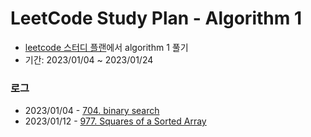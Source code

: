 # LeetCode Study Plan - Algorithm 1

- [leetcode 스터디 플랜](https://leetcode.com/study-plan/)에서 algorithm 1 풀기
- 기간: 2023/01/04 ~ 2023/01/24


### 로그
- 2023/01/04 - [704. binary search](704.%20Binary%20Search.md)
- 2023/01/12 - [977. Squares of a Sorted Array](977.%20Squares%20of%20a%20Sorted%20Array.md)

